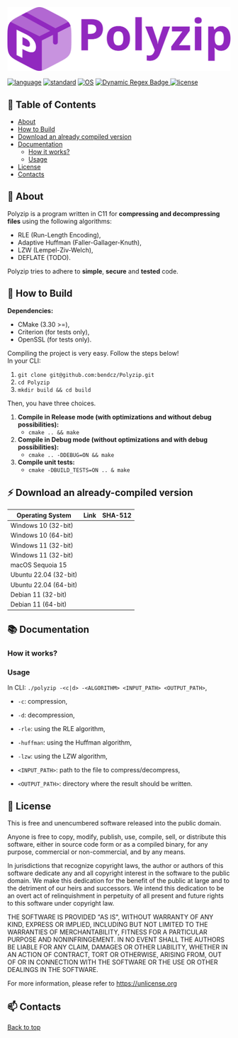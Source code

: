 <a name="top"></a>

![icon](resources/icon.svg)

[![language](https://img.shields.io/badge/language-c-9128bf?style=for-the-badge)]()
[![standard](https://img.shields.io/badge/c_standard-c11-9128bf?style=for-the-badge)]()
[![OS](https://img.shields.io/badge/OS-Windows,_macOS,_Linux-9128bf?style=for-the-badge)]()
[![Dynamic Regex Badge](https://img.shields.io/badge/dynamic/regex?url=https%3A%2F%2Fgithub.com%2Fbendcz%2FPolyzip%2Factions%2Fworkflows%2Fgithub-code-scanning%2Fcodeql%2Fbadge.svg&search=%3Ctitle%3E%5B%5E%3C%5D*%20-%20(%5B%5E%3C%5D%2B)%3C%5C%2Ftitle%3E&replace=%241&style=for-the-badge&logo=github&label=CodeQL&color=brightbreen)
]()
[![license](https://img.shields.io/badge/license-Unlicense-brightbreen?style=for-the-badge)]()

## :bookmark: Table of Contents
- [About](#-about)
- [How to Build](#-how-to-build)
- [Download an already compiled version](#-download-an-already-compiled-version)
- [Documentation](#-documentation)
    - [How it works?](#how-it-works)
    - [Usage](#usage)
- [License](#-license)
- [Contacts](#-contacts)

## 🚀 About

Polyzip is a program written in C11 for **compressing and decompressing files** using the following algorithms:

- RLE (Run-Length Encoding),
- Adaptive Huffman (Faller-Gallager-Knuth),
- LZW (Lempel-Ziv-Welch),
- DEFLATE (TODO).

Polyzip tries to adhere to **simple**, **secure** and **tested** code.

## 🔨 How to Build

**Dependencies:**

- CMake (3.30 >=),
- Criterion (for tests only),
- OpenSSL (for tests only).

Compiling the project is very easy. Follow the steps below!  
In your CLI:

1. `git clone git@github.com:bendcz/Polyzip.git`
2. `cd Polyzip`
3. `mkdir build && cd build`

Then, you have three choices.
1. **Compile in Release mode (with optimizations and without debug possibilities):**
    - `cmake .. && make`
2. **Compile in Debug mode (without optimizations and with debug possibilities):**
    - `cmake .. -DDEBUG=ON && make`
3. **Compile unit tests:**
    - `cmake -DBUILD_TESTS=ON .. & make`

## ⚡ Download an already-compiled version

| Operating System | Link | SHA-512 |
| ---------------- | ---- | ------- |
| Windows 10 (32-bit) | | |
| Windows 10 (64-bit) | | |
| Windows 11 (32-bit) | | |
| Windows 11 (32-bit) | | |
| macOS Sequoia 15 | | |
| Ubuntu 22.04 (32-bit) | | |
| Ubuntu 22.04 (64-bit) | | |
| Debian 11 (32-bit) | | |
| Debian 11 (64-bit) | | |

## 📚 Documentation
### How it works?
### Usage

In CLI: `./polyzip -<c|d> -<ALGORITHM> <INPUT_PATH> <OUTPUT_PATH>`,

* `-c`: compression,<br>

* `-d`: decompression,
* `-rle`: using the RLE algorithm,
* `-huffman`: using the Huffman algorithm,
* `-lzw`: using the LZW algorithm,
* `<INPUT_PATH>`: path to the file to compress/decompress,
* `<OUTPUT_PATH>`: directory where the result should be written.

## 📃 License

This is free and unencumbered software released into the public domain.

Anyone is free to copy, modify, publish, use, compile, sell, or
distribute this software, either in source code form or as a compiled
binary, for any purpose, commercial or non-commercial, and by any
means.

In jurisdictions that recognize copyright laws, the author or authors
of this software dedicate any and all copyright interest in the
software to the public domain. We make this dedication for the benefit
of the public at large and to the detriment of our heirs and
successors. We intend this dedication to be an overt act of
relinquishment in perpetuity of all present and future rights to this
software under copyright law.

THE SOFTWARE IS PROVIDED "AS IS", WITHOUT WARRANTY OF ANY KIND,
EXPRESS OR IMPLIED, INCLUDING BUT NOT LIMITED TO THE WARRANTIES OF
MERCHANTABILITY, FITNESS FOR A PARTICULAR PURPOSE AND NONINFRINGEMENT.
IN NO EVENT SHALL THE AUTHORS BE LIABLE FOR ANY CLAIM, DAMAGES OR
OTHER LIABILITY, WHETHER IN AN ACTION OF CONTRACT, TORT OR OTHERWISE,
ARISING FROM, OUT OF OR IN CONNECTION WITH THE SOFTWARE OR THE USE OR
OTHER DEALINGS IN THE SOFTWARE.

For more information, please refer to <https://unlicense.org>

## 📫 Contacts


[Back to top](#top)